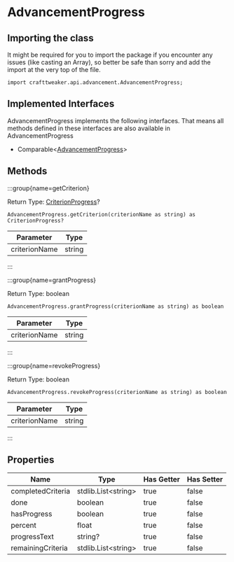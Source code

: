 # AdvancementProgress

## Importing the class

It might be required for you to import the package if you encounter any issues (like casting an Array), so better be safe than sorry and add the import at the very top of the file.
```zenscript
import crafttweaker.api.advancement.AdvancementProgress;
```


## Implemented Interfaces
AdvancementProgress implements the following interfaces. That means all methods defined in these interfaces are also available in AdvancementProgress

- Comparable&lt;[AdvancementProgress](/vanilla/api/advancement/AdvancementProgress)&gt;

## Methods

:::group{name=getCriterion}

Return Type: [CriterionProgress](/vanilla/api/advancement/CriterionProgress)?

```zenscript
AdvancementProgress.getCriterion(criterionName as string) as CriterionProgress?
```

|   Parameter   |  Type  |
|---------------|--------|
| criterionName | string |


:::

:::group{name=grantProgress}

Return Type: boolean

```zenscript
AdvancementProgress.grantProgress(criterionName as string) as boolean
```

|   Parameter   |  Type  |
|---------------|--------|
| criterionName | string |


:::

:::group{name=revokeProgress}

Return Type: boolean

```zenscript
AdvancementProgress.revokeProgress(criterionName as string) as boolean
```

|   Parameter   |  Type  |
|---------------|--------|
| criterionName | string |


:::


## Properties

|       Name        |           Type            | Has Getter | Has Setter |
|-------------------|---------------------------|------------|------------|
| completedCriteria | stdlib.List&lt;string&gt; | true       | false      |
| done              | boolean                   | true       | false      |
| hasProgress       | boolean                   | true       | false      |
| percent           | float                     | true       | false      |
| progressText      | string?                   | true       | false      |
| remainingCriteria | stdlib.List&lt;string&gt; | true       | false      |

